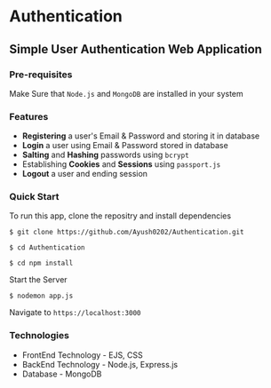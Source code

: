 # Authentication #

## Simple User Authentication Web Application ##

### Pre-requisites ###

Make Sure that ```Node.js``` and ```MongoDB``` are installed in your system

### Features ###

- **Registering** a user's Email & Password and storing it in database
- **Login** a user using Email & Password stored in database
- **Salting** and **Hashing** passwords using ```bcrypt```
- Establishing **Cookies** and **Sessions** using ```passport.js```
- **Logout** a user and ending session

### Quick Start ###

To run this app, clone the repositry and install dependencies

```
$ git clone https://github.com/Ayush0202/Authentication.git

$ cd Authentication

$ cd npm install
```
Start the Server

```
$ nodemon app.js
```

Navigate to ```https://localhost:3000```

### Technologies ###

- FrontEnd Technology - EJS, CSS
- BackEnd Technology - Node.js, Express.js
- Database - MongoDB